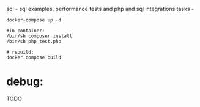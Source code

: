 sql - sql examples, performance tests and php and sql integrations
tasks - 

```shell
docker-compose up -d

#in container: 
/bin/sh composer install
/bin/sh php test.php

# rebuild:
docker compose build 
```

# debug: 
TODO